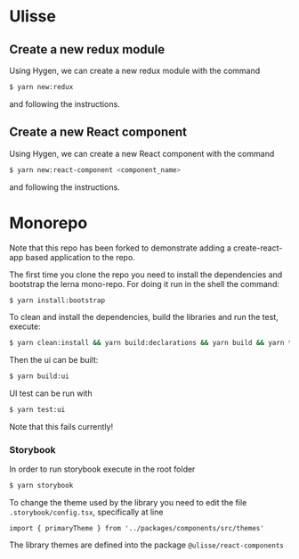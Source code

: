 # Ulisse

## Create a new redux module

Using Hygen, we can create a new redux module with the command

```sh
$ yarn new:redux
```

and following the instructions.

## Create a new React component

Using Hygen, we can create a new React component with the command

```sh
$ yarn new:react-component <component_name>
```

and following the instructions.

# Monorepo

Note that this repo has been forked to demonstrate adding a create-react-app based application to the repo.

The first time you clone the repo you need to install the dependencies and bootstrap the lerna mono-repo.
For doing it run in the shell the command:

```sh
$ yarn install:bootstrap
```

To clean and install the dependencies, build the libraries and run the test, execute:

```sh
$ yarn clean:install && yarn build:declarations && yarn build && yarn test
```

Then the ui can be built:

```sh
$ yarn build:ui
```

UI test can be run with

```sh
$ yarn test:ui
```

Note that this fails currently!

### Storybook

In order to run storybook execute in the root folder

```sh
$ yarn storybook
```

To change the theme used by the library you need to edit the file `.storybook/config.tsx`, specifically at line

```
import { primaryTheme } from '../packages/components/src/themes'
```

The library themes are defined into the package `@ulisse/react-components`
